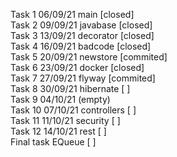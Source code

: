 Task 1 06/09/21 main [closed]  
Task 2 09/09/21 javabase [closed]  
Task 3 13/09/21 decorator [closed]  
Task 4 16/09/21 badcode [closed]  
Task 5 20/09/21 newstore [commited]  
Task 6 23/09/21 docker [closed]  
Task 7 27/09/21 flyway [commited]  
Task 8 30/09/21 hibernate [ ]  
Task 9 04/10/21 (empty)  
Task 10 07/10/21 controllers [ ]  
Task 11 11/10/21 security [ ]  
Task 12 14/10/21 rest [ ]  
Final task EQueue [ ]  
